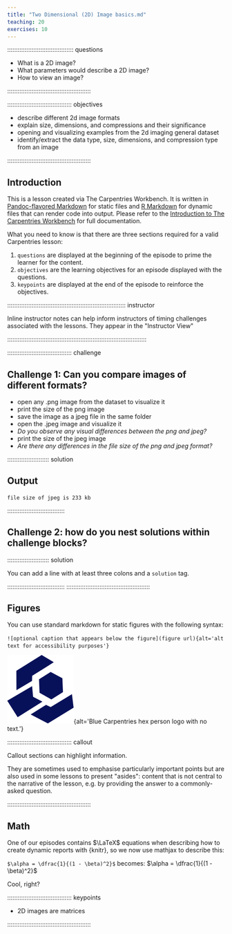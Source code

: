 ```yaml
---
title: "Two Dimensional (2D) Image basics.md"
teaching: 20
exercises: 10
---
```


:::::::::::::::::::::::::::::::::::::: questions 

- What is a 2D image?
- What parameters would describe a 2D image?
- How to view an image?

::::::::::::::::::::::::::::::::::::::::::::::::

::::::::::::::::::::::::::::::::::::: objectives

- describe different 2d image formats
- explain size, dimensions, and compressions and their significance
- opening and visualizing examples from the 2d imaging general dataset
- identify/extract the data type, size, dimensions, and compression type from an image


::::::::::::::::::::::::::::::::::::::::::::::::

## Introduction

This is a lesson created via The Carpentries Workbench. It is written in
[Pandoc-flavored Markdown](https://pandoc.org/MANUAL.html) for static files and
[R Markdown][r-markdown] for dynamic files that can render code into output. 
Please refer to the [Introduction to The Carpentries 
Workbench](https://carpentries.github.io/sandpaper-docs/) for full documentation.

What you need to know is that there are three sections required for a valid
Carpentries lesson:

 1. `questions` are displayed at the beginning of the episode to prime the
    learner for the content.
 2. `objectives` are the learning objectives for an episode displayed with
    the questions.
 3. `keypoints` are displayed at the end of the episode to reinforce the
    objectives.

:::::::::::::::::::::::::::::::::::::::::::::::::::::::::::::::::::: instructor

Inline instructor notes can help inform instructors of timing challenges
associated with the lessons. They appear in the "Instructor View"

::::::::::::::::::::::::::::::::::::::::::::::::::::::::::::::::::::::::::::::::

::::::::::::::::::::::::::::::::::::: challenge 

## Challenge 1: Can you compare images of different formats?

- open any .png image from the dataset to visualize it
- print the size of the png image
- save the image as a jpeg file in the same folder
- open the .jpeg image and visualize it
- *Do you observe any visual differences between the png and jpeg?*
- print the size of the jpeg image
- *Are there any differences in the file size of the png and jpeg format?*

:::::::::::::::::::::::: solution 

## Output
 
```output
file size of jpeg is 233 kb
```

:::::::::::::::::::::::::::::::::


## Challenge 2: how do you nest solutions within challenge blocks?

:::::::::::::::::::::::: solution 

You can add a line with at least three colons and a `solution` tag.

:::::::::::::::::::::::::::::::::
::::::::::::::::::::::::::::::::::::::::::::::::

## Figures

You can use standard markdown for static figures with the following syntax:

`![optional caption that appears below the figure](figure url){alt='alt text for
accessibility purposes'}`

![You belong in The Carpentries!](https://raw.githubusercontent.com/carpentries/logo/master/Badge_Carpentries.svg){alt='Blue Carpentries hex person logo with no text.'}

::::::::::::::::::::::::::::::::::::: callout

Callout sections can highlight information.

They are sometimes used to emphasise particularly important points
but are also used in some lessons to present "asides": 
content that is not central to the narrative of the lesson,
e.g. by providing the answer to a commonly-asked question.

::::::::::::::::::::::::::::::::::::::::::::::::


## Math

One of our episodes contains $\LaTeX$ equations when describing how to create
dynamic reports with {knitr}, so we now use mathjax to describe this:

`$\alpha = \dfrac{1}{(1 - \beta)^2}$` becomes: $\alpha = \dfrac{1}{(1 - \beta)^2}$

Cool, right?

::::::::::::::::::::::::::::::::::::: keypoints 

- 2D images are matrices  

::::::::::::::::::::::::::::::::::::::::::::::::

[r-markdown]: https://rmarkdown.rstudio.com/
